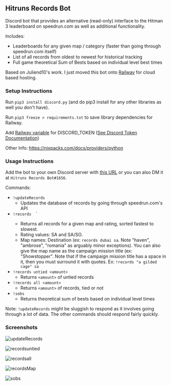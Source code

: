 ## Hitruns Records Bot
Discord bot that provides an alternative (read-only) interface to the Hitman 3 leaderboard on speedrun.com as well as additional functionality.

Includes:
- Leaderboards for any given map / category (faster than going through speedrun.com itself)
- List of all records from oldest to newest for historical tracking
- Full game theoretical Sum of Bests based on individual level best times

Based on Juliend10's work. I just moved this bot onto [Railway](https://railway.app/) for cloud based hosting.

### Setup Instructions
Run `pip3 install discord.py` (and do pip3 install for any other libraries as well you don't have). 

Run `pip3 freeze > requirements.txt` to save library dependencies for Railway.

Add [Railway variable](https://docs.railway.app/develop/variables) for DISCORD_TOKEN ([See Discord Token Documentation](https://docs.discordbotstudio.org/setting-up-dbs/finding-your-bot-token))

Other Info: https://nixpacks.com/docs/providers/python

### Usage Instructions
Add the bot to your own Discord server with [this URL](https://discord.com/api/oauth2/authorize?client_id=1048593224735932508&permissions=2147486720&scope=bot%20applications.commands) or you can also DM it at `Hitruns Records Bot#1656`.

Commands:
- `!updateRecords`
  - Updates the database of records by going through speedrun.com's API
- `!records `<map>` `<rating>`
  - Returns all records for a given map and rating, sorted fastest to slowest. 
  - Rating values: SA and SA/SO. 
  - Map names: Destination (ex: `records dubai sa`. Note "haven", "ambrose", "romania" as arguably minor exceptions). You can also give the map name as the campaign mission title (ex: "Showstopper". Note that if the campaign mission title has a space in it, then you must surround it with quotes. Ex: `!records "a gilded cage" sa`
- `!records untied <amount>`
  - Returns `<amount>` of untied records
- `!records all <amount>`
  - Returns `<amount>` of records, tied or not
- `!sobs`
  - Returns theoretical sum of bests based on individual level times

Note: `!updateRecords` might be sluggish to respond as it involves going through a lot of data. The other commands should respond fairly quickly.

### Screenshots
![updateRecords](https://media.discordapp.net/attachments/1018323831468851202/1048705618078351380/image.png)

![recordsuntied](https://media.discordapp.net/attachments/1018323831468851202/1048705812383682630/image.png)

![recordsall](https://media.discordapp.net/attachments/1018323831468851202/1049016192003739648/image.png)

![recordsMap](https://media.discordapp.net/attachments/1018323831468851202/1049015923132084335/image.png)

![sobs](https://media.discordapp.net/attachments/1018323831468851202/1048705959893139526/image.png)